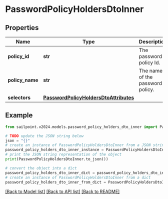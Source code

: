 # PasswordPolicyHoldersDtoInner


## Properties

Name | Type | Description | Notes
------------ | ------------- | ------------- | -------------
**policy_id** | **str** | The password policy Id. | [optional] 
**policy_name** | **str** | The name of the password policy. | [optional] 
**selectors** | [**PasswordPolicyHoldersDtoAttributes**](.md) |  | [optional] 

## Example

```python
from sailpoint.v2024.models.password_policy_holders_dto_inner import PasswordPolicyHoldersDtoInner

# TODO update the JSON string below
json = "{}"
# create an instance of PasswordPolicyHoldersDtoInner from a JSON string
password_policy_holders_dto_inner_instance = PasswordPolicyHoldersDtoInner.from_json(json)
# print the JSON string representation of the object
print(PasswordPolicyHoldersDtoInner.to_json())

# convert the object into a dict
password_policy_holders_dto_inner_dict = password_policy_holders_dto_inner_instance.to_dict()
# create an instance of PasswordPolicyHoldersDtoInner from a dict
password_policy_holders_dto_inner_from_dict = PasswordPolicyHoldersDtoInner.from_dict(password_policy_holders_dto_inner_dict)
```
[[Back to Model list]](../README.md#documentation-for-models) [[Back to API list]](../README.md#documentation-for-api-endpoints) [[Back to README]](../README.md)


